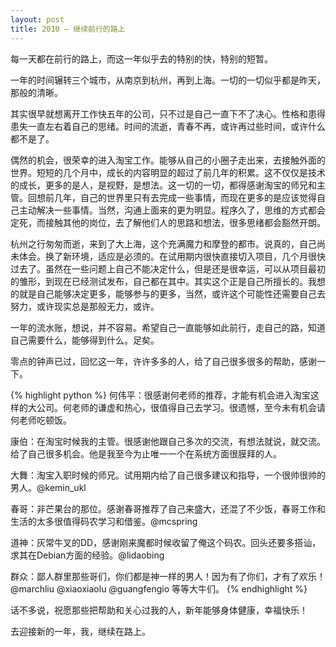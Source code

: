```yaml
---
layout: post
title: 2010 – 继续前行的路上
---
```


每一天都在前行的路上，而这一年似乎去的特别的快，特别的短暂。

一年的时间辗转三个城市，从南京到杭州，再到上海。一切的一切似乎都是昨天，那般的清晰。

其实很早就想离开工作快五年的公司，只不过是自己一直下不了决心。性格和患得患失一直左右着自己的思绪。时间的流逝，青春不再，或许再过些时间，或许什么都不是了。

偶然的机会，很荣幸的进入淘宝工作。能够从自己的小圈子走出来，去接触外面的世界。短短的几个月中，成长的内容明显的超过了前几年的积累。这不仅仅是技术的成长，更多的是人，是视野，是想法。这一切的一切，都得感谢淘宝的师兄和主管。回想前几年，自己的世界里只有去完成一些事情，而现在更多的是应该觉得自己主动解决一些事情。当然，沟通上面来的更为明显。程序久了，思维的方式都会定死，而接触其他的岗位，去了解他们人的思路和想法，很多思绪都会豁然开朗。

杭州之行匆匆而逝，来到了大上海，这个充满魔力和摩登的都市。说真的，自己尚未体会。换了新环境，适应是必须的。在试用期内很快直接切入项目，几个月很快过去了。虽然在一些问题上自己不能决定什么，但是还是很幸运，可以从项目最初的雏形，到现在已经测试发布，自己都在其中。其实这个正是自己所擅长的。我想的就是自己能够决定更多，能够参与的更多，当然，或许这个可能性还需要自己去努力，或许现实总是那般无力，或许。

一年的流水账，想说，并不容易。希望自己一直能够如此前行，走自己的路，知道自己需要什么，能够得到什么。足矣。

零点的钟声已过，回忆这一年，许许多多的人，给了自己很多很多的帮助，感谢一下。

{% highlight python %}
何伟平：很感谢何老师的推荐，才能有机会进入淘宝这样的大公司。何老师的谦虚和热心，很值得自己去学习。很遗憾，至今未有机会请何老师吃顿饭。

康伯：在淘宝时候我的主管。很感谢他跟自己多次的交流，有想法就说，就交流。给了自己很多机会。他是我至今为止唯一一个在系统方面很膜拜的人。

大舞：淘宝入职时候的师兄。试用期内给了自己很多建议和指导，一个很帅很帅的男人。@kemin_ukl

春哥：非芒果台的那位。感谢春哥推荐了自己来盛大，还混了不少饭，春哥工作和生活的太多很值得码农学习和借鉴。@mcspring

道神：灰常牛叉的DD，感谢刚来魔都时候收留了俺这个码农。回头还要多搭讪，求其在Debian方面的经验。@lidaobing

群众：鄙人群里那些哥们，你们都是神一样的男人！因为有了你们，才有了欢乐！@marchliu @xiaoxiaolu @guangfengio 等等大牛们。
{% endhighlight %}

话不多说，祝愿那些把帮助和关心过我的人，新年能够身体健康，幸福快乐！

去迎接新的一年，我，继续在路上。

&nbsp;

